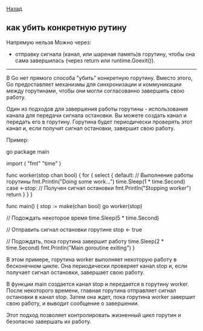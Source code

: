 [Назад](/L1/L1_.md)

## как убить конкретную рутину

Напрямую нельзя
Можно через:
- отправку сигнала (канал, или шареная память)в горутину, чтобы она сама завершилась (через return или runtime.Goexit()).

----------------------------------------------------------
В Go нет прямого способа "убить" конкретную горутину. Вместо этого, Go предоставляет механизмы для синхронизации и коммуникации между горутинами, чтобы они могли согласованно завершить свою работу.

Один из подходов для завершения работы горутины - использование канала для передачи сигнала остановки. Вы можете создать канал и передать его в горутину. Горутина будет периодически проверять этот канал и, если получит сигнал остановки, завершит свою работу.

Пример:

go
package main

import (
 "fmt"
 "time"
)

func worker(stop chan bool) {
 for {
  select {
  default:
   // Выполнение работы горутины
   fmt.Println("Doing some work...")
   time.Sleep(1 * time.Second)
  case <-stop:
   // Получен сигнал остановки
   fmt.Println("Stopping worker")
   return
  }
 }
}

func main() {
 stop := make(chan bool)
 go worker(stop)

 // Подождать некоторое время
 time.Sleep(5 * time.Second)

 // Отправить сигнал остановки горутине
 stop <- true

 // Подождать, пока горутина завершит работу
 time.Sleep(2 * time.Second)
 fmt.Println("Main goroutine exiting")
}


В этом примере, горутина worker выполняет некоторую работу в бесконечном цикле. Она периодически проверяет канал stop и, если получает сигнал остановки, завершает свою работу.

В функции main создается канал stop и передается в горутину worker. После некоторого времени, главная горутина отправляет сигнал остановки в канал stop. Затем она ждет, пока горутина worker завершит свою работу, и выводит сообщение о завершении.

Этот подход позволяет контролировать жизненный цикл горутин и безопасно завершать их работу.